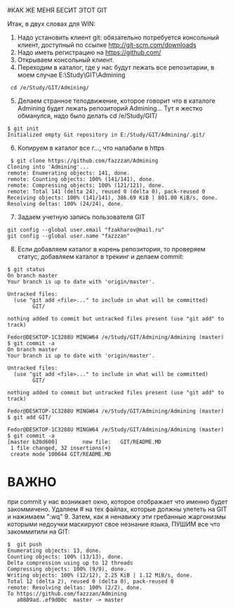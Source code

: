 #КАК  ЖЕ МЕНЯ БЕСИТ ЭТОТ GIT

Итак, в двух словах для WIN:
1. Надо установить клиент git: обязательно потребуется консольный клиент, доступный по ссылке http://git-scm.com/downloads
2. Надо иметь регистрацию на https://github.com/
3. Открываем консольный клиент.
4. Переходим в каталог, где у нас будут лежать все репозитарии, в моем случае E:\Study\GIT\Admining
```
 cd /e/Study/GIT/Admining/
```
5. Делаем странное телодвижение, которое говорит что в каталоге Admining будет лежать репозиторий Admining... Тут я жестко обманулся, надо было делать 
cd /e/Study/GIT/
```
$ git init
Initialized empty Git repository in E:/Study/GIT/Admining/.git/
```
6. Копируем в каталог все г..., что налабали в https
```
 $ git clone https://github.com/fazzzan/Admining
Cloning into 'Admining'...
remote: Enumerating objects: 141, done.
remote: Counting objects: 100% (141/141), done.
remote: Compressing objects: 100% (121/121), done.
remote: Total 141 (delta 24), reused 0 (delta 0), pack-reused 0
Receiving objects: 100% (141/141), 386.69 KiB | 801.00 KiB/s, done.
Resolving deltas: 100% (24/24), done.
```
7. Задаем учетную запись пользователя GIT
```
git config --global user.email "fzakharov@mail.ru"
git config --global user.name "fazzzan"
```
8. Если добавляем каталог в корень репозитория, то проверяем статус, добавляем каталог в трекинг и делаем commit:
```
$ git status
On branch master
Your branch is up to date with 'origin/master'.

Untracked files:
  (use "git add <file>..." to include in what will be committed)
        GIT/

nothing added to commit but untracked files present (use "git add" to track)

Fedor@DESKTOP-1C3288U MINGW64 /e/Study/GIT/Admining/Admining (master)
$ git commit -a
On branch master
Your branch is up to date with 'origin/master'.

Untracked files:
  (use "git add <file>..." to include in what will be committed)
        GIT/

nothing added to commit but untracked files present (use "git add" to track)

Fedor@DESKTOP-1C3288U MINGW64 /e/Study/GIT/Admining/Admining (master)
$ git add GIT/

Fedor@DESKTOP-1C3288U MINGW64 /e/Study/GIT/Admining/Admining (master)
$ git commit -a
[master b20d600]        new file:   GIT/README.MD
 1 file changed, 32 insertions(+)
 create mode 100644 GIT/README.MD
```
# ВАЖНО
при commit у нас возникает окно, которое отображает что именно будет закоммичено. Удаляем # на тех файлах, которые должны улететь на GIT
и нажимаем
":wq"
9. Затем, как я ненавижу эти гребанные жаргонизмы которыми недоучки маскируют свое незнание языка, ПУШИМ все что закоммитили на GIT:
```
$  git push
Enumerating objects: 13, done.
Counting objects: 100% (13/13), done.
Delta compression using up to 12 threads
Compressing objects: 100% (9/9), done.
Writing objects: 100% (12/12), 2.25 KiB | 1.12 MiB/s, done.
Total 12 (delta 2), reused 0 (delta 0), pack-reused 0
remote: Resolving deltas: 100% (2/2), done.
To https://github.com/fazzzan/Admining
   a0809ad..ef9d00c  master -> master

```
